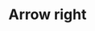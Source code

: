 ---
title: Arrow right
tags: ["arrow", "right", "direction", "pointer", "navigate"]
icon: arrow-right
svg: '<svg xmlns="http://www.w3.org/2000/svg" width="24" height="24" fill="none" viewBox="0 0 24 24" stroke-width="1.5" stroke-linecap="round" stroke-linejoin="round" stroke="currentColor"><path d="M4.5 12h15m0 0-5.625-6m5.625 6-5.625 6"/></svg>'
---